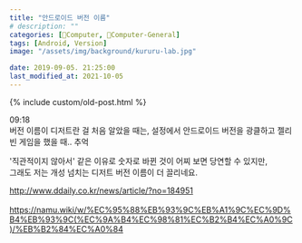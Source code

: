 ```yaml
---
title: "안드로이드 버전 이름"
# description: ""
categories: [💫Computer, 🌚Computer-General]
tags: [Android, Version]
image: "/assets/img/background/kururu-lab.jpg"

date: 2019-09-05. 21:25:00
last_modified_at: 2021-10-05
---
```


{% include custom/old-post.html %}

09:18  
버전 이름이 디저트란 걸 처음 알았을 때는, 설정에서 안드로이드 버전을 광클하고 젤리빈 게임을 했을 때.. 추억  

'직관적이지 않아서' 같은 이유로 숫자로 바뀐 것이 어찌 보면 당연할 수 있지만,  
그래도 저는 개성 넘치는 디저트 버전 이름이 더 끌리네요.  

<http://www.ddaily.co.kr/news/article/?no=184951>  
​<https://namu.wiki/w/%EC%95%88%EB%93%9C%EB%A1%9C%EC%9D%B4%EB%93%9C(%EC%9A%B4%EC%98%81%EC%B2%B4%EC%A0%9C)/%EB%B2%84%EC%A0%84>  
